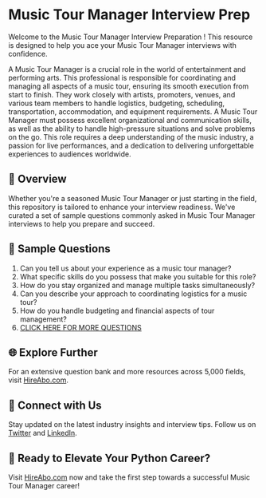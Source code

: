 # Music Tour Manager Interview Prep

Welcome to the Music Tour Manager Interview Preparation ! This resource is designed to help you ace your Music Tour Manager interviews with confidence.

A Music Tour Manager is a crucial role in the world of entertainment and performing arts. This professional is responsible for coordinating and managing all aspects of a music tour, ensuring its smooth execution from start to finish. They work closely with artists, promoters, venues, and various team members to handle logistics, budgeting, scheduling, transportation, accommodation, and equipment requirements. A Music Tour Manager must possess excellent organizational and communication skills, as well as the ability to handle high-pressure situations and solve problems on the go. This role requires a deep understanding of the music industry, a passion for live performances, and a dedication to delivering unforgettable experiences to audiences worldwide.

## 🚀 Overview

Whether you're a seasoned Music Tour Manager or just starting in the field, this repository is tailored to enhance your interview readiness. We've curated a set of sample questions commonly asked in Music Tour Manager interviews to help you prepare and succeed.

## 📝 Sample Questions

1. Can you tell us about your experience as a music tour manager?
2. What specific skills do you possess that make you suitable for this role?
3. How do you stay organized and manage multiple tasks simultaneously?
4. Can you describe your approach to coordinating logistics for a music tour?
5. How do you handle budgeting and financial aspects of tour management?
6. [CLICK HERE FOR MORE QUESTIONS](https://hireabo.com/job/16_1_43/Music%20Tour%20Manager)

## 🌐 Explore Further

For an extensive question bank and more resources across 5,000 fields, visit [HireAbo.com](https://www.hireabo.com).

## 📱 Connect with Us

Stay updated on the latest industry insights and interview tips. Follow us on [Twitter](https://twitter.com/hireabo) and [LinkedIn](https://www.linkedin.com/in/hire-abo-3609972a8/).

## 🚀 Ready to Elevate Your Python Career?

Visit [HireAbo.com](https://www.hireabo.com) now and take the first step towards a successful Music Tour Manager career!